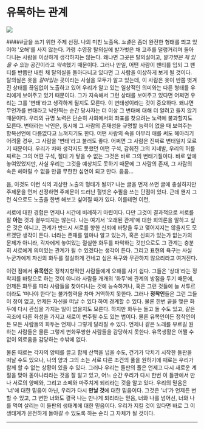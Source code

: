 # 유목하는 관계

![](P1030685.jpg)

 #####글을 쓰기 위한 주제 선정. 나의 미친 노출욕. 
*노출*은 좀더 완전한 형태를 띄고 있어야 '오해'를 사지 않는다. 가령 수영장 탈의실에 발가벗은 채 고추를 덜렁거리며 돌아다니는 사람을 이상하게 생각하지는 않는다. 왜냐면 그곳은 탈의실이고, *발가벗은 채 있을 수 있는* 공간이라고 *약속*했기 때문이다. 그러나 만일, 어떤 사람이 팬티를 입되 그 팬티를 반쯤만 내린 채 탈의실을 돌아다니고 있다면 그 사람을 이상하게 보게 될 것이다. 탈의실은 옷을 *갈아입는* 곳이라는 사실을 모두가 알고 있는데, 이 사람은 옷이 반쯤 벗겨진 상태를 끊임없이 노출하고 있어 우리가 알고 있는 일상적인 의미와는 다른 형태를 우리에게 보여주고 있기 때문이다. 그가 지속해서 그런 상태를 보여주고 있다면 어쩌면 우리는 그를 '변태'라고 생각하게 될지도 모른다. 이 변태성이라는 것이 중요하다. 왜냐면 무언가를 변태라고 낙인찍는 순간 당사자는 더 이상 그 변태에 대해 더 알려고 들지 않기 때문이다. 우리의 규명 노력은 단순히 사회에서의 좌표를 찾으려는 노력에 불과할지도 모른다. 변태라는 낙인은, 동시에 그 사람의 존재성을 규명할 능력이 없을 때 보여주는 항복선언에 다름없다고 느껴지기도 한다. 어떤 사람의 속을 아무리 애를 써도 헤아리기 어려울 경우, 그 사람을 '변태'라고 불러도 좋다. 어쩌면 그 사람은 진짜로 변태일지 모르기 때문이다. 우리가 차마 생각지도 못했던 어떤 구석, 감춰진 그의 지네발, 우리의 허를 찌르는 그의 어떤 구석, 절대 가 닿을 수 없는 그것은 바로 그의 변태기질이다. 바로 앞에 놓여있었지만, 사실 우리는 그것을 예상치도 못하기 때문에 그 사람의 존재, 그 사람의 속은 헤아릴 수 없을 만큼 무한한 심연이 되고 만다. 음음...  

음, 이것도 이런 식의 괴상한 노출의 형태가 될까? 나는 글을 먼저 쓰면 글에 충실하지만 주제문을 먼저 선정하면 주제문이 드러난 헐벗은 수필을 쓰는 단점이 있다. 근데 왠지 그런 식으로도 노출을 한번 해보고 싶어질 때가 있다. 이를테면 이런, 
 
 
 
서로에 대한 경험은 언제나 시간에 비례하기 마련이다. 다만 그것이 결과적으로 서로를 잘 **아는** 것과 결부되지는 않는다. 나는 여기서 '오래된 관계'에 대한 회의론을 말하고 싶은 것은 아니고,
관계가 반드시 서로를 향한 신뢰에 바탕을 두고 맺어지지는 않을지도 모르겠단 생각이 든다. 
너라는 존재를 얼마나 알고 있는가, 혹은 신뢰가 있는가 없는가의 문제가 아니라, 각자에게 놓여있는 절실한 화두를 파악하는 것만으로도 그 관계는 충분히 서로에게 의미있는 관계가 될 수 있겠다는 생각이 든다. 그리고 표현의 욕구는 사실 누군가에게 자신의 화두를 절실하게 건네고 싶은 욕구와 무관하지 않으리라고 여겨진다.  

이런 점에서 **유목인**은 정착지향적인 사람들에게 오해를 사기 쉽다. 그들은 '상대'라는 정착지를 바탕으로 하는 것이 아니라 사람들 개개의 '화두'에 관계의 방점을 두기 때문에, 언제든 화두를 따라 사람들을 찾아다니는 것에 능숙하거나, 혹은 그런 것들에 늘 서투르더라도 '떠나야 한다'는 불가항력을 차마 거역하지 못한다. 그러나 **정착인**들은 그런 그들이 정이 없고, 언제든 자신을 떠날 수 있다 하여 경계할 수 있다. 물론 한번 끝을 맺은 화두에 다시 관심을 가지는 일이 없을지도 모른다. 하지만 화두는 돌고 돌 수도 있고, 같은 곡조에 다른 화성을 가지고 새로이 변주될 수도 있는 법이다. 물론 유목인이든 정착인이든 모든 사람들의 화두는 언제나 그렇게 달라질 수 있다. 언제나 같은 노래를 부르길 원하는 사람들은 물론 그렇게 변화무쌍한 사람들을 감당하지 못한다. 유목생활은 어쩔 수 없이 외로움을 감당하는 수밖에 없다. 

물론 때로는 각자의 양떼를 끌고 함께 산맥을 넘을 수도, 건기가 닥치기 시작한 들판을 떠날 수도 있으나, 나의 양과 그의 소는 서로 다른 조건의 풀을 원하기에 때로는 우리가 함께 할 수 없는 상황이 있을 수 있다. 그러나 우리는 들판의 풀은 언제고 다시 새로운 계절을 맞아 돋아나리라는 것을 잘 알고 있고, 어느 순간 우리가 다시 한번 이 들판에서 만나 서로의 양떼와, 그리고 소떼와 마주치게 되리라는 것을 알고 있다. 우리의 믿음은 '너'에 대한 믿음이 아닌, 우리가 다시 **만날 것**에 대한 믿음이다. 그것은 '너'가 언제든 변할 수 있고, 그 변한 너와도 결국 나는 만나게 되리라는 믿음, 너와 나를 넘어선, 너와 나를 먹여 살리는 이 들판의 생태계에 대한 믿음이다. 우리가 지킬 것이 있다면 바로 그 이 생태계가 온전하게 돌아갈 수 있도록 하는 순리 그 자체가 될 것이다. 


---
